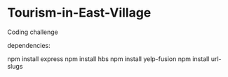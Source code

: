 # Tourism-in-East-Village
Coding challenge

dependencies:

npm install express
npm install hbs
npm install yelp-fusion
npm install url-slugs
